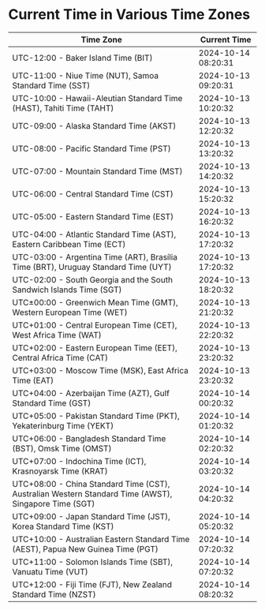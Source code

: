 # Current Time in Various Time Zones

| Time Zone | Current Time |
|-----------|--------------|
| UTC-12:00 - Baker Island Time (BIT) | 2024-10-14 08:20:31 |
| UTC-11:00 - Niue Time (NUT), Samoa Standard Time (SST) | 2024-10-13 09:20:31 |
| UTC-10:00 - Hawaii-Aleutian Standard Time (HAST), Tahiti Time (TAHT) | 2024-10-13 10:20:32 |
| UTC-09:00 - Alaska Standard Time (AKST) | 2024-10-13 12:20:32 |
| UTC-08:00 - Pacific Standard Time (PST) | 2024-10-13 13:20:32 |
| UTC-07:00 - Mountain Standard Time (MST) | 2024-10-13 14:20:32 |
| UTC-06:00 - Central Standard Time (CST) | 2024-10-13 15:20:32 |
| UTC-05:00 - Eastern Standard Time (EST) | 2024-10-13 16:20:32 |
| UTC-04:00 - Atlantic Standard Time (AST), Eastern Caribbean Time (ECT) | 2024-10-13 17:20:32 |
| UTC-03:00 - Argentina Time (ART), Brasília Time (BRT), Uruguay Standard Time (UYT) | 2024-10-13 17:20:32 |
| UTC-02:00 - South Georgia and the South Sandwich Islands Time (SGT) | 2024-10-13 18:20:32 |
| UTC±00:00 - Greenwich Mean Time (GMT), Western European Time (WET) | 2024-10-13 21:20:32 |
| UTC+01:00 - Central European Time (CET), West Africa Time (WAT) | 2024-10-13 22:20:32 |
| UTC+02:00 - Eastern European Time (EET), Central Africa Time (CAT) | 2024-10-13 23:20:32 |
| UTC+03:00 - Moscow Time (MSK), East Africa Time (EAT) | 2024-10-13 23:20:32 |
| UTC+04:00 - Azerbaijan Time (AZT), Gulf Standard Time (GST) | 2024-10-14 00:20:32 |
| UTC+05:00 - Pakistan Standard Time (PKT), Yekaterinburg Time (YEKT) | 2024-10-14 01:20:32 |
| UTC+06:00 - Bangladesh Standard Time (BST), Omsk Time (OMST) | 2024-10-14 02:20:32 |
| UTC+07:00 - Indochina Time (ICT), Krasnoyarsk Time (KRAT) | 2024-10-14 03:20:32 |
| UTC+08:00 - China Standard Time (CST), Australian Western Standard Time (AWST), Singapore Time (SGT) | 2024-10-14 04:20:32 |
| UTC+09:00 - Japan Standard Time (JST), Korea Standard Time (KST) | 2024-10-14 05:20:32 |
| UTC+10:00 - Australian Eastern Standard Time (AEST), Papua New Guinea Time (PGT) | 2024-10-14 07:20:32 |
| UTC+11:00 - Solomon Islands Time (SBT), Vanuatu Time (VUT) | 2024-10-14 07:20:32 |
| UTC+12:00 - Fiji Time (FJT), New Zealand Standard Time (NZST) | 2024-10-14 08:20:32 |
